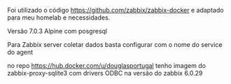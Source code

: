 Foi utilizado o código https://github.com/zabbix/zabbix-docker e adaptado para meu homelab e necessidades.

Versão 7.0.3 Alpine com posgresql

Para Zabbix server coletar dados basta configurar com o nome do service do agent

no repo https://hub.docker.com/u/douglasportugal tenho imagem do zabbix-proxy-sqlite3 com drivers ODBC na versão do zabbix 6.0.29